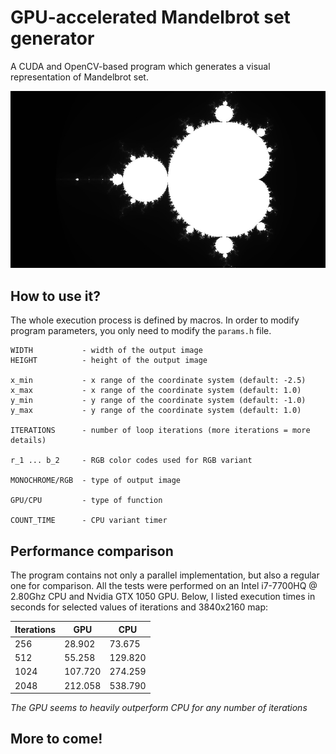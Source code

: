 # GPU-accelerated Mandelbrot set generator
A CUDA and OpenCV-based program which generates a visual representation of Mandelbrot set.

![Mandelbrot set](docs/mandelbrot_cover.jpg)

## How to use it?
The whole execution process is defined by macros.
In order to modify program parameters, you only need to modify the ```params.h``` file.
```
WIDTH			- width of the output image
HEIGHT			- height of the output image

x_min			- x range of the coordinate system (default: -2.5)
x_max			- x range of the coordinate system (default: 1.0)
y_min			- y range of the coordinate system (default: -1.0)
y_max			- y range of the coordinate system (default: 1.0)

ITERATIONS		- number of loop iterations (more iterations = more details)

r_1 ... b_2		- RGB color codes used for RGB variant

MONOCHROME/RGB	- type of output image

GPU/CPU			- type of function

COUNT_TIME		- CPU variant timer
```

## Performance comparison
The program contains not only a parallel implementation, but also a regular one for comparison.
All the tests were performed on an Intel i7-7700HQ @ 2.80Ghz CPU and Nvidia GTX 1050 GPU.
Below, I listed execution times in seconds for selected values of iterations and 3840x2160 map:

| Iterations | GPU     | CPU     |
|------------|---------|---------|
| 256        | 28.902  | 73.675  |
| 512        | 55.258  | 129.820 |
| 1024       | 107.720 | 274.259 |
| 2048       | 212.058 | 538.790 |

*The GPU seems to heavily outperform CPU for any number of iterations*

## More to come!